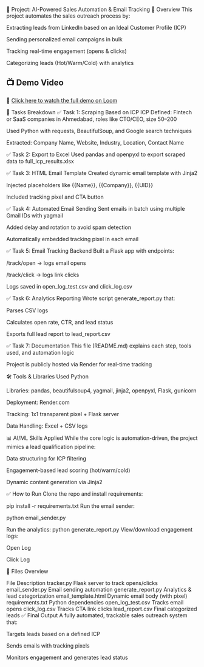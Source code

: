 📌 Project: AI-Powered Sales Automation & Email Tracking
🚀 Overview
This project automates the sales outreach process by:

Extracting leads from LinkedIn based on an Ideal Customer Profile (ICP)

Sending personalized email campaigns in bulk

Tracking real-time engagement (opens & clicks)

Categorizing leads (Hot/Warm/Cold) with analytics


## 📺 Demo Video

🎥 [Click here to watch the full demo on Loom](https://www.loom.com/share/3e55235d44074d00904fd14311d56c23?sid=6f7dc354-55d3-4b80-bbec-6d782dcb6ad6)




🧩 Tasks Breakdown
✅ Task 1: Scraping Based on ICP
ICP Defined: Fintech or SaaS companies in Ahmedabad, roles like CTO/CEO, size 50–200

Used Python with requests, BeautifulSoup, and Google search techniques

Extracted: Company Name, Website, Industry, Location, Contact Name

✅ Task 2: Export to Excel
Used pandas and openpyxl to export scraped data to full_icp_results.xlsx

✅ Task 3: HTML Email Template
Created dynamic email template with Jinja2

Injected placeholders like {{Name}}, {{Company}}, {{UID}}

Included tracking pixel and CTA button

✅ Task 4: Automated Email Sending
Sent emails in batch using multiple Gmail IDs with yagmail

Added delay and rotation to avoid spam detection

Automatically embedded tracking pixel in each email

✅ Task 5: Email Tracking Backend
Built a Flask app with endpoints:

/track/open → logs email opens

/track/click → logs link clicks

Logs saved in open_log_test.csv and click_log.csv

✅ Task 6: Analytics Reporting
Wrote script generate_report.py that:

Parses CSV logs

Calculates open rate, CTR, and lead status

Exports full lead report to lead_report.csv

✅ Task 7: Documentation
This file (README.md) explains each step, tools used, and automation logic

Project is publicly hosted via Render for real-time tracking

🛠️ Tools & Libraries Used
Python

Libraries: pandas, beautifulsoup4, yagmail, jinja2, openpyxl, Flask, gunicorn

Deployment: Render.com

Tracking: 1x1 transparent pixel + Flask server

Data Handling: Excel + CSV logs

📊 AI/ML Skills Applied
While the core logic is automation-driven, the project mimics a lead qualification pipeline:

Data structuring for ICP filtering

Engagement-based lead scoring (hot/warm/cold)

Dynamic content generation via Jinja2

✅ How to Run
Clone the repo and install requirements:

pip install -r requirements.txt
Run the email sender:

python email_sender.py

Run the analytics:
python generate_report.py
View/download engagement logs:

Open Log

Click Log

📁 Files Overview

File	Description
tracker.py	Flask server to track opens/clicks
email_sender.py	Email sending automation
generate_report.py	Analytics & lead categorization
email_template.html	Dynamic email body (with pixel)
requirements.txt	Python dependencies
open_log_test.csv	Tracks email opens
click_log.csv	Tracks CTA link clicks
lead_report.csv	Final categorized leads
✅ Final Output
A fully automated, trackable sales outreach system that:

Targets leads based on a defined ICP

Sends emails with tracking pixels

Monitors engagement and generates lead status
